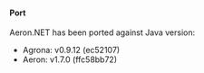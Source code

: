 #### Port
Aeron.NET has been ported against Java version:
- Agrona: v0.9.12 (ec52107)
- Aeron:  v1.7.0  (ffc58bb72)
